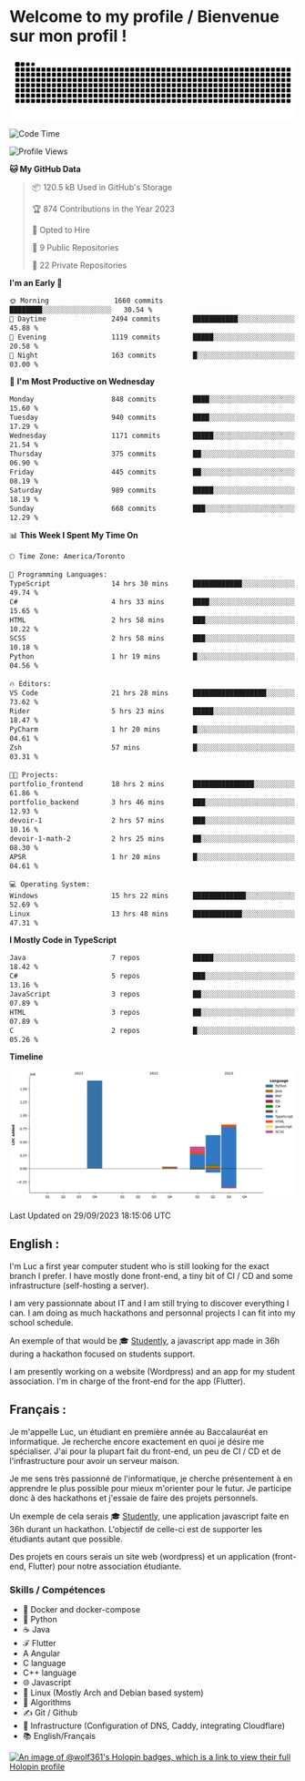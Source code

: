 # Welcome to my profile / Bienvenue sur mon profil !

![snake gif](https://github.com/wolf-361/wolf-361/blob/output/github-contribution-grid-snake.svg)

<!--START_SECTION:waka-->
![Code Time](http://img.shields.io/badge/Code%20Time-380%20hrs%2048%20mins-blue)

![Profile Views](http://img.shields.io/badge/Profile%20Views-0-blue)

**🐱 My GitHub Data** 

> 📦 120.5 kB Used in GitHub's Storage 
 > 
> 🏆 874 Contributions in the Year 2023
 > 
> 💼 Opted to Hire
 > 
> 📜 9 Public Repositories 
 > 
> 🔑 22 Private Repositories 
 > 
**I'm an Early 🐤** 

```text
🌞 Morning                1660 commits        ████████░░░░░░░░░░░░░░░░░   30.54 % 
🌆 Daytime                2494 commits        ███████████░░░░░░░░░░░░░░   45.88 % 
🌃 Evening                1119 commits        █████░░░░░░░░░░░░░░░░░░░░   20.58 % 
🌙 Night                  163 commits         █░░░░░░░░░░░░░░░░░░░░░░░░   03.00 % 
```
📅 **I'm Most Productive on Wednesday** 

```text
Monday                   848 commits         ████░░░░░░░░░░░░░░░░░░░░░   15.60 % 
Tuesday                  940 commits         ████░░░░░░░░░░░░░░░░░░░░░   17.29 % 
Wednesday                1171 commits        █████░░░░░░░░░░░░░░░░░░░░   21.54 % 
Thursday                 375 commits         ██░░░░░░░░░░░░░░░░░░░░░░░   06.90 % 
Friday                   445 commits         ██░░░░░░░░░░░░░░░░░░░░░░░   08.19 % 
Saturday                 989 commits         █████░░░░░░░░░░░░░░░░░░░░   18.19 % 
Sunday                   668 commits         ███░░░░░░░░░░░░░░░░░░░░░░   12.29 % 
```


📊 **This Week I Spent My Time On** 

```text
🕑︎ Time Zone: America/Toronto

💬 Programming Languages: 
TypeScript               14 hrs 30 mins      ████████████░░░░░░░░░░░░░   49.74 % 
C#                       4 hrs 33 mins       ████░░░░░░░░░░░░░░░░░░░░░   15.65 % 
HTML                     2 hrs 58 mins       ███░░░░░░░░░░░░░░░░░░░░░░   10.22 % 
SCSS                     2 hrs 58 mins       ███░░░░░░░░░░░░░░░░░░░░░░   10.18 % 
Python                   1 hr 19 mins        █░░░░░░░░░░░░░░░░░░░░░░░░   04.56 % 

🔥 Editors: 
VS Code                  21 hrs 28 mins      ██████████████████░░░░░░░   73.62 % 
Rider                    5 hrs 23 mins       █████░░░░░░░░░░░░░░░░░░░░   18.47 % 
PyCharm                  1 hr 20 mins        █░░░░░░░░░░░░░░░░░░░░░░░░   04.61 % 
Zsh                      57 mins             █░░░░░░░░░░░░░░░░░░░░░░░░   03.31 % 

🐱‍💻 Projects: 
portfolio_frontend       18 hrs 2 mins       ███████████████░░░░░░░░░░   61.86 % 
portfolio_backend        3 hrs 46 mins       ███░░░░░░░░░░░░░░░░░░░░░░   12.93 % 
devoir-1                 2 hrs 57 mins       ███░░░░░░░░░░░░░░░░░░░░░░   10.16 % 
devoir-1-math-2          2 hrs 25 mins       ██░░░░░░░░░░░░░░░░░░░░░░░   08.30 % 
APSR                     1 hr 20 mins        █░░░░░░░░░░░░░░░░░░░░░░░░   04.61 % 

💻 Operating System: 
Windows                  15 hrs 22 mins      █████████████░░░░░░░░░░░░   52.69 % 
Linux                    13 hrs 48 mins      ████████████░░░░░░░░░░░░░   47.31 % 
```

**I Mostly Code in TypeScript** 

```text
Java                     7 repos             █████░░░░░░░░░░░░░░░░░░░░   18.42 % 
C#                       5 repos             ███░░░░░░░░░░░░░░░░░░░░░░   13.16 % 
JavaScript               3 repos             ██░░░░░░░░░░░░░░░░░░░░░░░   07.89 % 
HTML                     3 repos             ██░░░░░░░░░░░░░░░░░░░░░░░   07.89 % 
C                        2 repos             █░░░░░░░░░░░░░░░░░░░░░░░░   05.26 % 
```



**Timeline**

![Lines of Code chart](https://raw.githubusercontent.com/wolf-361/wolf-361/main/assets/bar_graph.png)


 Last Updated on 29/09/2023 18:15:06 UTC
<!--END_SECTION:waka-->

## English : 

I'm Luc a first year computer student who is still looking for the exact branch I prefer. I have mostly done front-end, a tiny bit of CI / CD and some infrastructure (self-hosting a server).

I am very passionnate about IT and I am still trying to discover everything I can. I am doing as much hackathons and personnal projects I can fit into my school schedule.

An exemple of that would be 🎓 [Studently](https://github.com/wolf-361/Studently-CodeJam12), a javascript app made in 36h during a hackathon focused on students support.

I am presently working on a website (Wordpress) and an app for my student association. I'm in charge of the front-end for the app (Flutter).

## Français :

Je m'appelle Luc, un étudiant en première année au Baccalauréat en informatique. Je recherche encore exactement en quoi je désire me spécialiser. J'ai pour la plupart fait du front-end, un peu de CI / CD et de l'infrastructure pour avoir un serveur maison.

Je me sens très passionné de l'informatique, je cherche présentement à en apprendre le plus possible pour mieux m'orienter pour le futur. Je participe donc à des hackathons et j'essaie de faire des projets personnels.

Un exemple de cela serais 🎓 [Studently](https://github.com/wolf-361/Studently-CodeJam12), une application javascript faite en 36h durant un hackathon. L'objectif de celle-ci est de supporter les étudiants autant que possible.

Des projets en cours serais un site web (wordpress) et un application (front-end, Flutter) pour notre association étudiante.

###  Skills / Compétences

* 🐋 Docker and docker-compose
* 🐍 Python
* ☕ Java
* ℱ Flutter
* A Angular
* C language
* C++ language
* 🌐 Javascript
* 🐧 Linux (Mostly Arch and Debian based system)
* 🧩 Algorithms
* ✍️ Git / Github
* 📜 Infrastructure (Configuration of DNS, Caddy, integrating Cloudflare)
* 📚 English/Français

[![An image of @wolf361's Holopin badges, which is a link to view their full Holopin profile](https://holopin.me/wolf361)](https://holopin.io/@wolf361)


